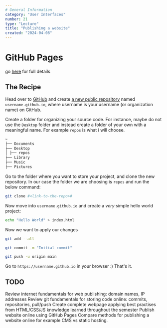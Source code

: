 ```yaml
---
# General Information
category: "User Interfaces"
number: 21
type: "Lecture"
title: "Publishing a website"
created: "2024-04-08"
---
```


# GitHub Pages

go [here](https://pages.github.com/) for full details

## The Recipe

Head over to [GitHub](https://github.com/) and create [a new public repository](https://github.com/new) named `username.github.io`, where username is your username (or organization name) on GitHub.

Create a folder for organizing your source code. For instance, maybe do not use the `Desktop` folder and instead create a folder of your own with a meaningful name. For example `repos` is what i will choose.

```md
~
├── Documents
├── Desktop
│ ├── repos
├── Library
├── Music
├── Pictures
```

Go to the folder where you want to store your project, and clone the new repository. In our case the folder we are choosing is `repos` and run the below command:

```bash
git clone #<link-to-the-repo>#
```

Now move into `username.github.io` and create a _very_ simple hello world project:

```bash
echo "Hello World" > index.html
```

Now we want to apply our changes

```bash
git add --all

git commit -m "Initial commit"

git push -u origin main
```

Go to `https://username.github.io` in your browser :) That's it.

## TODO

Review internet fundamentals for web publishing: domain names, IP addresses
Review git fundamentals for storing code online: commits, repositories, pull/push
Create complete webpage applying best practises from HTML/CSS/JS knowledge learned throughout the semester
Publish website online using GitHub Pages
Compare methods for publishing a website online for example CMS vs static hosting.
